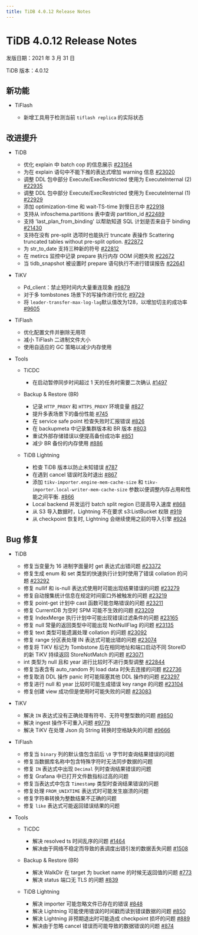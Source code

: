 ```yaml
---
title: TiDB 4.0.12 Release Notes
---
```


# TiDB 4.0.12 Release Notes

发版日期：2021 年 3 月 31 日

TiDB 版本：4.0.12

## 新功能

+ TiFlash

    - 新增工具用于检测当前 `tiflash replica` 的实际状态

## 改进提升

+ TiDB

    - 优化 explain 中 batch cop 的信息展示 [#23164](https://github.com/pingcap/tidb/pull/23164)
    - 为在 explain 语句中不能下推的表达式增加 warning 信息 [#23020](https://github.com/pingcap/tidb/pull/23020)
    - 调整 DDL 包中部分 Execute/ExecRestricted 使用为 ExecuteInternal (2) [#22935](https://github.com/pingcap/tidb/pull/22935)
    - 调整 DDL 包中部分 Execute/ExecRestricted 使用为 ExecuteInternal (1) [#22929](https://github.com/pingcap/tidb/pull/22929)
    - 添加 optimization-time 和 wait-TS-time 到慢日志中 [#22918](https://github.com/pingcap/tidb/pull/22918)
    - 支持从 infoschema.partitions 表中查询 partition_id [#22489](https://github.com/pingcap/tidb/pull/22489)
    - 支持 'last_plan_from_binding' 以帮助知道 SQL 计划是否来自于 binding [#21430](https://github.com/pingcap/tidb/pull/21430)
    - 支持在没有 pre-split 选项时也能执行 truncate 表操作 Scattering truncated tables without pre-split option. [#22872](https://github.com/pingcap/tidb/pull/22872)
    - 为 str_to_date 支持三种新的符号 [#22812](https://github.com/pingcap/tidb/pull/22812)
    - 在 metircs 监控中记录 prepare 执行内存 OOM 问题失败 [#22672](https://github.com/pingcap/tidb/pull/22672)
    - 当 tidb_snapshot 被设置时 prepare 语句执行不进行错误报告 [#22641](https://github.com/pingcap/tidb/pull/22641)

+ TiKV

    - Pd_client：禁止短时间内大量重连现象 [#9879](https://github.com/tikv/tikv/pull/9879)
    - 对于多 tombstones 场景下的写操作进行优化 [#9729](https://github.com/tikv/tikv/pull/9729)
    - 将 `leader-transfer-max-log-lag`默认值改为128，以增加切主的成功率 [#9605](https://github.com/tikv/tikv/pull/9605)

+ TiFlash

    - 优化配置文件并删除无用项
    - 减小 TiFlash 二进制文件大小
    - 使用自适应的 GC 策略以减少内存使用

+ Tools

    + TiCDC

        - 在启动暂停同步时间超过 1 天的任务时需要二次确认 [#1497](https://github.com/pingcap/ticdc/pull/1497)

    + Backup & Restore (BR)

        - 记录 `HTTP_PROXY` 和 `HTTPS_PROXY` 环境变量 [#827](https://github.com/pingcap/br/pull/827)
        - 提升多表场景下的备份性能 [#745](https://github.com/pingcap/br/pull/745)
        - 在 service safe point 检查失败时汇报错误 [#826](https://github.com/pingcap/br/pull/826)
        - 在 backupmeta 中记录集群版本和 BR 版本 [#803](https://github.com/pingcap/br/pull/803)
        - 重试外部存储错误以便提高备份成功率 [#851](https://github.com/pingcap/br/pull/851)
        - 减少 BR 备份的内存使用 [#886](https://github.com/pingcap/br/pull/886)

    + TiDB Lightning

        - 检查 TiDB 版本以防止未知错误 [#787](https://github.com/pingcap/br/pull/787)
        - 在遇到 cancel 错误时及时退出 [#867](https://github.com/pingcap/br/pull/867)
        - 添加 `tikv-importer.engine-mem-cache-size` 和 `tikv-importer.local-writer-mem-cache-size` 参数以便调整内存占用和性能之间平衡. [#866](https://github.com/pingcap/br/pull/866)
        - Local backend 并发运行 batch split region 已提高导入速度 [#868](https://github.com/pingcap/br/pull/868)
        - 从 S3 导入数据时，Lightning 不在要求 s3:ListBucket 权限 [#919](https://github.com/pingcap/br/pull/919)
        - 从 checkpoint 恢复时, Lightning 会继续使用之前的导入引擎 [#924](https://github.com/pingcap/br/pull/924)

## Bug 修复

+ TiDB

    - 修复当变量为 16 进制字面量时 get 表达式出错问题 [#23372](https://github.com/pingcap/tidb/pull/23372)
    - 修复生成 enum 和 set 类型的快速执行计划时使用了错误 collation 的问题 [#23292](https://github.com/pingcap/tidb/pull/23292)
    - 修复 nullif 和 is-null 表达式使用时可能出现结果错误的问题 [#23279](https://github.com/pingcap/tidb/pull/23279)
    - 修复自动搜集统计信息在规定时间窗口外被触发的问题 [#23219](https://github.com/pingcap/tidb/pull/23219)
    - 修复 point-get 计划中 cast 函数可能忽略错误的问题 [#23211](https://github.com/pingcap/tidb/pull/23211)
    - 修复 CurrentDB 为空时 SPM 可能不生效的问题 [#23209](https://github.com/pingcap/tidb/pull/23209)
    - 修复 IndexMerge 执行计划中可能出现错误过滤条件的问题 [#23165](https://github.com/pingcap/tidb/pull/23165)
    - 修复 null 常量的返回类型中可能出现 NotNullFlag 的问题 [#23135](https://github.com/pingcap/tidb/pull/23135)
    - 修复 text 类型可能遗漏处理 collation 的问题 [#23092](https://github.com/pingcap/tidb/pull/23092)
    - 修复 range 分区表处理 IN 表达式可能出错的问题 [#23074](https://github.com/pingcap/tidb/pull/23074)
    - 修复将 TiKV 标记为 Tombstone 后在相同地址和端口启动不同 StoreID 的新 TiKV 持续返回 StoreNotMatch 的问题 [#23071](https://github.com/pingcap/tidb/pull/23071)
    - int 类型为 null 且和 year 进行比较时不进行类型调整 [#22844](https://github.com/pingcap/tidb/pull/22844)
    - 修复当表含有 auto_random 列 load data 时失去连接的问题 [#22736](https://github.com/pingcap/tidb/pull/22736)
    - 修复取消 DDL 操作 panic 时可能阻塞其他 DDL 操作的问题 [#23297](https://github.com/pingcap/tidb/pull/23297)
    - 修复进行 null 和 year 比较时可能生成错误 key range 的问题 [#23104](https://github.com/pingcap/tidb/pull/23104)
    - 修复创建 view 成功但是使用时可能失败的问题 [#23083](https://github.com/pingcap/tidb/pull/23083)

+ TiKV

    - 解决 `IN` 表达式没有正确处理有符号、无符号整型数的问题 [#9850](https://github.com/tikv/tikv/pull/9850)
    - 解决 ingest 操作不可重入问题 [#9779](https://github.com/tikv/tikv/pull/9779)
    - 解决 TiKV 在处理 Json 向 String 转换时空格缺失的问题 [#9666](https://github.com/tikv/tikv/pull/9666)

+ TiFlash

    - 修复当 `binary` 列的默认值包含前后 `\0` 字节时查询结果错误的问题
    - 修复当数据库名称中包含特殊字符时无法同步数据的问题
    - 修复 `IN` 表达式中出现 `Decimal` 列时查询结果错误的问题
    - 修复 Grafana 中已打开文件数指标过高的问题
    - 修复当表达式中包含 `Timestamp` 类型时查询结果错误的问题
    - 修复处理 `FROM_UNIXTIME` 表达式时可能发生崩溃的问题
    - 修复字符串转换为整数结果不正确的问题
    - 修复 `like` 表达式可能返回错误结果的问题

+ Tools

    + TiCDC

        - 解决 resolved ts 时间乱序的问题 [#1464](https://github.com/pingcap/ticdc/pull/1464)
        - 解决由于网络不稳定而导致的表调度出错引发的数据丢失问题 [#1508](https://github.com/pingcap/ticdc/pull/1508)

    + Backup & Restore (BR)

        - 解决 WalkDir 在 target 为 bucket name 的时候无返回值的问题 [#773](https://github.com/pingcap/br/pull/773)
        - 解决 status 端口无 TLS 的问题 [#839](https://github.com/pingcap/br/pull/839)

    + TiDB Lightning

        - 解决 importer 可能忽略文件已存在的错误 [#848](https://github.com/pingcap/br/pull/848)
        - 解决 Lightning 可能使用错误的时间戳而读到错误数据的问题 [#850](https://github.com/pingcap/br/pull/850)
        - 解决 Lightning 非预期退出时可能造成 checkpoint 损坏的问题 [#889](https://github.com/pingcap/br/pull/889)
        - 解决由于忽略 cancel 错误而可能导致的数据错误的问题 [#874](https://github.com/pingcap/br/pull/874)
